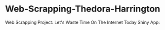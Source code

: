 # Web-Scrapping-Thedora-Harrington
Web Scrapping Project: Let's Waste Time On The Internet Today
Shiny App: 

